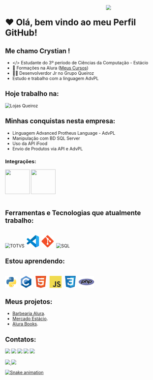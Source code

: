 <img src = "https://media.giphy.com/media/dWesBcTLavkZuG35MI/giphy.gif" width = "35%" align = "right">

# ❤ Olá, bem vindo ao meu Perfil GitHub!

## Me chamo Crystian ! 
- </> Estudante do 3º período de Ciências da Computação - Estácio
- 💙 Formações na Alura ([Meus Cursos](https://github.com/crysataide/Alura))
- 🧑‍💼 Desenvolverdor Jr no Grupo Queiroz
- Estudo e trabalho com a linguagem AdvPL

## Hoje trabalho na:
<div>
 <img src="https://voltaasaulasqueiroz.com/arquivos/imagens/GPT.gif" width="225" height="175" alt="Lojas Queiroz"/>
<div/> 

## Minhas conquistas nesta empresa:

- Linguagem Advanced Protheus Language - AdvPL
- Manipulação com BD SQL Server
- Uso da API iFood
- Envio de Produtos via API e AdvPL
 
 ### Integrações:
 
<div>
  <img src="https://play-lh.googleusercontent.com/1Y_VGOwYBFGY30KWxT4EpFkxkhr4VXAnMdPtbF56yUVpPkbSVV5mGdCvw1RI7aNX8Q" width="80" height="80"/>
  <img src="https://image.pitchbook.com/0lb6VlbAQsh2bp8rOHD5eVJ3tIP1624629499543_200x200" width="80" height="80">
<div/>
<br>

## Ferramentas e Tecnologias que atualmente trabalho:
<br>
<div>
  <img src="https://totvs.gallerycdn.vsassets.io/extensions/totvs/tds-vscode/1.3.17/1675257171320/Microsoft.VisualStudio.Services.Icons.Default" title="TOTVS" alt="TOTVS" width="40" height="40"/>&nbsp;
  <img src="https://github.com/devicons/devicon/blob/master/icons/vscode/vscode-original.svg" title="VSCode" alt="VSCode" width="40" height="40"/>&nbsp;
  <img src="https://github.com/devicons/devicon/blob/master/icons/git/git-original.svg" title="Git" alt="Git" width="40" height="40"/>&nbsp;
  <img src="https://cdn-icons-png.flaticon.com/128/4248/4248443.png" title="SQL" alt="SQL" width="40" height="40"/>&nbsp;
</div>

## Estou aprendendo:
<br>

<div>
  <img src="https://github.com/devicons/devicon/blob/master/icons/python/python-original.svg" title="Python" alt="Python" width="40" height="40"/>&nbsp;
  <img src="https://github.com/devicons/devicon/blob/master/icons/c/c-original.svg" title="C" alt="C" width="40" height="40"/>&nbsp;
  <img src="https://github.com/devicons/devicon/blob/master/icons/html5/html5-original.svg" title="HTML5" alt="HTML" width="40" height="40"/>&nbsp;
  <img src="https://github.com/devicons/devicon/blob/master/icons/javascript/javascript-original.svg" title="JavaScript" alt="JS" width="40" height="40"/>&nbsp;
  <img src="https://github.com/devicons/devicon/blob/master/icons/css3/css3-original.svg" title="CSS3" alt="CSS3" width="40" height="40"/>&nbsp;
  <img src="https://github.com/devicons/devicon/blob/master/icons/php/php-original.svg" title="PHP" alt="PHP" width="50" height="40"/>&nbsp;
</div>
 
## Meus projetos:
 - [Barbearia Alura](https://crysataide.github.io/barbearia_alura/).
 - [Mercado Estácio](https://mercadoestacio.herokuapp.com/).
 - [Alura Books](https://crysataide.github.io/alura_books/).

## Contatos:

<div id="badges">
  <a href = "https://wa.me/92981315164"><img src="https://img.shields.io/badge/Whatsapp-1fbb2a?style=for-the-badge&logo=whatsapp&logoColor=white"></a>
  <a href = "https://github.com/crysataide"><img src="https://img.shields.io/badge/GitHub-black?style=for-the-badge&logo=github&logoColor=white"></a>
  <a href = "https://instagram.com/crys._.at" target="_blank"><img src="https://img.shields.io/badge/-Instagram-%23E4405F?style=for-the-badge&logo=instagram&logoColor=white" target="_blank"></a>
  <a href = "mailto:crystianataide@gmail.com"><img src="https://img.shields.io/badge/Gmail-D14836?style=for-the-badge&logo=gmail&logoColor=white" target="_blank"></a>
  <a href = "https://www.linkedin.com/in/crystianataide"><img src="https://img.shields.io/badge/LinkedIn-blue?style=for-the-badge&logo=linkedin&logoColor=white" target="_blank"></a>
</div>
<br>

<div>
  <a href="https://github.com/crysataide">
  <img height="180em" src="https://github-readme-stats.vercel.app/api/top-langs/?username=crysataide&layout=compact&langs_count=7&theme=dracula"/>
  <img height="180em" src="https://github-readme-stats.vercel.app/api?username=crysataide&show_icons=true&theme=dracula&include_all_commits=true&count_private=true"/>
</div>
  
![Snake animation](https://github.com/crysataide/crysataide/blob/main/github-contribution-grid-snake.svg)
